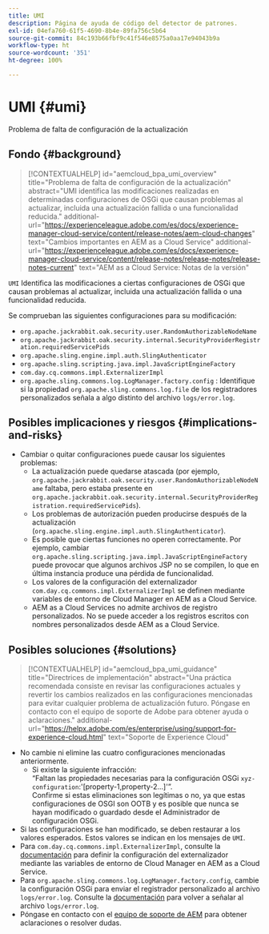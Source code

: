 ```yaml
---
title: UMI
description: Página de ayuda de código del detector de patrones.
exl-id: 04efa760-61f5-4690-8b4e-89fa756c5b64
source-git-commit: 84c193b66fbf9c41f546e8575a0aa17e94043b9a
workflow-type: ht
source-wordcount: '351'
ht-degree: 100%

---
```


# UMI {#umi}

Problema de falta de configuración de la actualización

## Fondo {#background}

>[!CONTEXTUALHELP]
>id="aemcloud_bpa_umi_overview"
>title="Problema de falta de configuración de la actualización"
>abstract="UMI identifica las modificaciones realizadas en determinadas configuraciones de OSGi que causan problemas al actualizar, incluida una actualización fallida o una funcionalidad reducida."
>additional-url="https://experienceleague.adobe.com/es/docs/experience-manager-cloud-service/content/release-notes/aem-cloud-changes" text="Cambios importantes en AEM as a Cloud Service"
>additional-url="https://experienceleague.adobe.com/es/docs/experience-manager-cloud-service/content/release-notes/release-notes/release-notes-current" text="AEM as a Cloud Service: Notas de la versión"

`UMI` Identifica las modificaciones a ciertas configuraciones de OSGi que causan problemas al actualizar, incluida una actualización fallida o una funcionalidad reducida.

Se comprueban las siguientes configuraciones para su modificación:

* `org.apache.jackrabbit.oak.security.user.RandomAuthorizableNodeName`
* `org.apache.jackrabbit.oak.security.internal.SecurityProviderRegistration.requiredServicePids`
* `org.apache.sling.engine.impl.auth.SlingAuthenticator`
* `org.apache.sling.scripting.java.impl.JavaScriptEngineFactory`
* `com.day.cq.commons.impl.ExternalizerImpl`
* `org.apache.sling.commons.log.LogManager.factory.config` : Identifique si la propiedad `org.apache.sling.commons.log.file` de los registradores personalizados señala a algo distinto del archivo `logs/error.log`.

## Posibles implicaciones y riesgos {#implications-and-risks}

* Cambiar o quitar configuraciones puede causar los siguientes problemas:
   * La actualización puede quedarse atascada (por ejemplo, `org.apache.jackrabbit.oak.security.user.RandomAuthorizableNodeName` faltaba, pero estaba presente en `org.apache.jackrabbit.oak.security.internal.SecurityProviderRegistration.requiredServicePids`).
   * Los problemas de autorización pueden producirse después de la actualización (`org.apache.sling.engine.impl.auth.SlingAuthenticator`).
   * Es posible que ciertas funciones no operen correctamente. Por ejemplo, cambiar `org.apache.sling.scripting.java.impl.JavaScriptEngineFactory` puede provocar que algunos archivos JSP no se compilen, lo que en última instancia produce una pérdida de funcionalidad.
   * Los valores de la configuración del externalizador `com.day.cq.commons.impl.ExternalizerImpl` se definen mediante variables de entorno de Cloud Manager en AEM as a Cloud Service.
   * AEM as a Cloud Services no admite archivos de registro personalizados. No se puede acceder a los registros escritos con nombres personalizados desde AEM as a Cloud Service.

## Posibles soluciones {#solutions}

>[!CONTEXTUALHELP]
>id="aemcloud_bpa_umi_guidance"
>title="Directrices de implementación"
>abstract="Una práctica recomendada consiste en revisar las configuraciones actuales y revertir los cambios realizados en las configuraciones mencionadas para evitar cualquier problema de actualización futuro. Póngase en contacto con el equipo de soporte de Adobe para obtener ayuda o aclaraciones."
>additional-url="https://helpx.adobe.com/es/enterprise/using/support-for-experience-cloud.html" text="Soporte de Experience Cloud"

* No cambie ni elimine las cuatro configuraciones mencionadas anteriormente.
   * Si existe la siguiente infracción:\
     “Faltan las propiedades necesarias para la configuración OSGi `xyz-configuration`:&#39;[property-1,property-2...]&#39;”.\
     Confirme si estas eliminaciones son legítimas o no, ya que estas configuraciones de OSGI son OOTB y es posible que nunca se hayan modificado o guardado desde el Administrador de configuración OSGi.
* Si las configuraciones se han modificado, se deben restaurar a los valores esperados. Estos valores se indican en los mensajes de `UMI`.
* Para `com.day.cq.commons.impl.ExternalizerImpl`, consulte la [documentación](https://experienceleague.adobe.com/es/docs/experience-manager-cloud-service/content/implementing/developer-tools/externalizer) para definir la configuración del externalizador mediante las variables de entorno de Cloud Manager en AEM as a Cloud Service.
* Para `org.apache.sling.commons.log.LogManager.factory.config`, cambie la configuración OSGi para enviar el registrador personalizado al archivo `logs/error.log`. Consulte la [documentación](https://experienceleague.adobe.com/es/docs/experience-manager-learn/cloud-service/debugging/debugging-aem-as-a-cloud-service/logs) para volver a señalar al archivo `logs/error.log`.
* Póngase en contacto con el [equipo de soporte de AEM](https://helpx.adobe.com/es/enterprise/using/support-for-experience-cloud.html) para obtener aclaraciones o resolver dudas.
